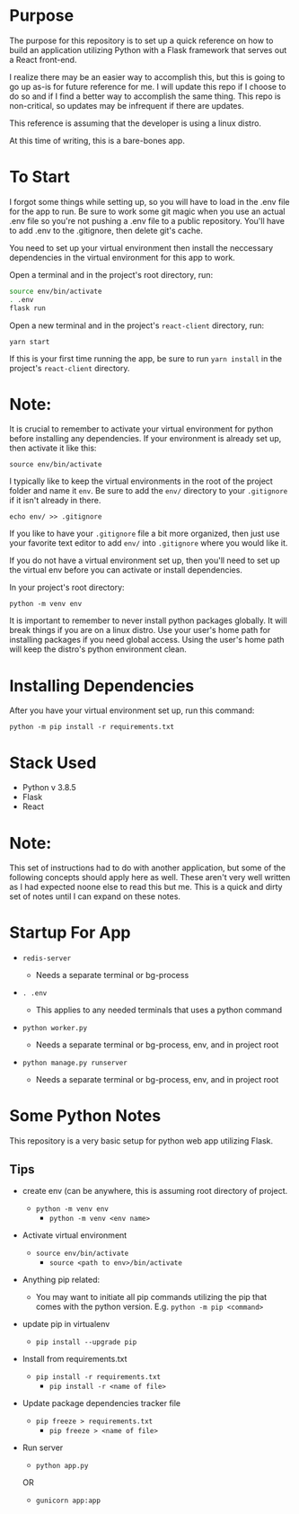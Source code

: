 # Purpose

The purpose for this repository is to set up a quick reference on how to build an application utilizing Python with a Flask framework that serves out a React front-end.

I realize there may be an easier way to accomplish this, but this is going to go up as-is for future reference for me. I will update this repo if I choose to do so and if I find a better way to accomplish the same thing. This repo is non-critical, so updates may be infrequent if there are updates.

This reference is assuming that the developer is using a linux distro. 

At this time of writing, this is a bare-bones app.

# To Start

I forgot some things while setting up, so you will have to load in the .env file for the app to run. Be sure to work some git magic when you use an actual .env file so you're not pushing a .env file to a public repository. You'll have to add .env to the .gitignore, then delete git's cache.

You need to set up your virtual environment then install the neccessary dependencies in the virtual environment for this app to work.

Open a terminal and in the project's root directory, run:

```bash
source env/bin/activate
. .env
flask run
```

Open a new terminal and in the project's `react-client` directory, run:

`yarn start`

If this is your first time running the app, be sure to run `yarn install` in the project's `react-client` directory.

# Note:

It is crucial to remember to activate your virtual environment for python before installing any dependencies. If your environment is already set up, then activate it like this:

`source env/bin/activate`

I typically like to keep the virtual environments in the root of the project folder and name it `env`. Be sure to add the `env/` directory to your `.gitignore` if it isn't already in there.

`echo env/ >> .gitignore`

If you like to have your `.gitignore` file a bit more organized, then just use your favorite text editor to add `env/` into `.gitignore` where you would like it.

If you do not have a virtual environment set up, then you'll need to set up the virtual env before you can activate or install dependencies. 

In your project's root directory:

`python -m venv env`

It is important to remember to never install python packages globally. It will break things if you are on a linux distro. Use your user's home path for installing packages if you need global access. Using the user's home path will keep the distro's python environment clean.

# Installing Dependencies

After you have your virtual environment set up, run this command:

`python -m pip install -r requirements.txt`

# Stack Used

* Python v 3.8.5
* Flask
* React

# Note:

This set of instructions had to do with another application, but some of the following concepts should apply here as well. These aren't very well written as I had expected noone else to read this but me. This is a quick and dirty set of notes until I can expand on these notes.

# Startup For App

* `redis-server`
  * Needs a separate terminal or bg-process

* `. .env`
  * This applies to any needed terminals that uses a python command

* `python worker.py`
  * Needs a separate terminal or bg-process, env, and in project root

* `python manage.py runserver`
  * Needs a separate terminal or bg-process, env, and in project root

# Some Python Notes

This repository is a very basic setup for python web app utilizing Flask.

## Tips

* create env (can be anywhere, this is assuming root directory of project.
  * `python -m venv env`
    * `python -m venv <env name>`

* Activate virtual environment
  * `source env/bin/activate`
    * `source <path to env>/bin/activate`

* Anything pip related:
  * You may want to initiate all pip commands utilizing the pip that comes with the python version. E.g. `python -m pip <command>`

* update pip in virtualenv
  * `pip install --upgrade pip`

* Install from requirements.txt
  * `pip install -r requirements.txt`
    * `pip install -r <name of file>`

* Update package dependencies tracker file
  * `pip freeze > requirements.txt`
    * `pip freeze > <name of file>`

* Run server
  * `python app.py`

  OR

  * `gunicorn app:app`
